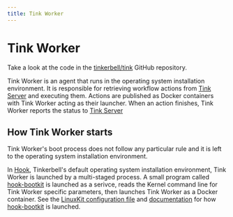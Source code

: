 ```yaml
---
title: Tink Worker
---
```


# Tink Worker

Take a look at the code in the [tinkerbell/tink] GitHub repository.

Tink Worker is an agent that runs in the operating system installation environment. 
It is responsible for retrieving workflow actions from [Tink Server] and executing them. 
Actions are published as Docker containers with Tink Worker acting as their launcher. 
When an action finishes, Tink Worker reports the status to [Tink Server]

## How Tink Worker starts

Tink Worker's boot process does not follow any particular rule and it is left to the operating system installation environment.

In [Hook], Tinkerbell's default operating system installation environment, Tink Worker is launched by a multi-staged process. 
A small program called [hook-bootkit] is launched as a serivce, reads the Kernel command line for Tink Worker specific parameters, then launches Tink Worker as a Docker container. 
See the [LinuxKit configuration file][hook-bootkit-service] and [documentation][linuxkit] for how [hook-bootkit] is launched.

[tinkerbell/tink]: https://github.com/tinkerbell/tink/tree/main/cmd/tink-worker
[hook]: /hook
[tink server]: /services/tink-server
[hook-bootkit]: https://github.com/tinkerbell/hook/tree/main/hook-bootkit
[hook-bootkit-service]: https://github.com/tinkerbell/hook/blob/main/hook.yaml#L53
[linuxkit]: https://github.com/linuxkit/linuxkit
